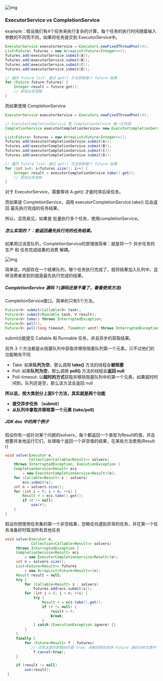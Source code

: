 ![img](https://rgyb.sunluomeng.top/20200810205339.png)

### ExecutorService vs CompletionService

example：假设我们有4个任务来执行复杂的计算，每个任务的执行时间随着输入参数的不同而不同，如果将任务提交到 ExecutorService中。

```java
ExecutorService executorService = Executors.newFixedThreadPool(4);
List<Future> futures = new ArrayList<Future<Integer>>();
futures.add(executorService.submit(A));
futures.add(executorService.submit(B));
futures.add(executorService.submit(C));
futures.add(executorService.submit(D));

// 遍历 Future list，通过 get() 方法获取每个 future 结果
for (Future future:futures) {
    Integer result = future.get();
    // 其他业务逻辑
}
```

而如果使用 CompletionService

```java
ExecutorService executorService = Executors.newFixedThreadPool(4);

// ExecutorCompletionService 是 CompletionService 唯一实现类
CompletionService executorCompletionService= new ExecutorCompletionService<>(executorService );

List<Future> futures = new ArrayList<Future<Integer>>();
futures.add(executorCompletionService.submit(A));
futures.add(executorCompletionService.submit(B));
futures.add(executorCompletionService.submit(C));
futures.add(executorCompletionService.submit(D));

// 遍历 Future list，通过 get() 方法获取每个 future 结果
for (int i=0; i<futures.size(); i++) {
    Integer result = executorCompletionService.take().get();
    // 其他业务逻辑
}
```

对于 ExecutorService，需要等待 A.get() 才能时序后续任务。

而如果是 CompletionService，调用 executorCompletionService.take() 后会返回 最先执行完成的任务结果。

所以，显而易见，如果是 批量执行多个任务，使用completionService。



##### 怎么实现的？：能返回最先执行完的任务结果。

如果用过消息队列，CompletionService的原理很简单：就是将一个 异步任务的生产 和 任务完成结果的消费 解耦。

![img](https://rgyb.sunluomeng.top/20200809210841.png)

简单说，内部存在一个结果队列，哪个任务执行完成了，就将结果加入队列中，这样消费者拿到的就是最先执行完成的结果。



##### CompletionService 源码？(源码还是不看了，看看使用方法)

CompletionService接口，简单的只有5个方法。

```java
Future<V> submit(Callable<V> task);
Future<V> submit(Runnable task, V result);
Future<V> take() throws InterruptedException;
Future<V> poll();
Future<V> poll(long timeout, TimeUnit unit) throws InterruptedException;
```

submit()能提交 Callable 和 Runnable 任务，并且异步的获取结果。

另外 3 个方法都是从阻塞队列中获取并移除阻塞队列第一个元素，只不过他们的功能略有不同

- Take: 如果**队列为空**，那么调用 **take()** 方法的线程会**被阻塞**
- Poll: 如果**队列为空**，那么调用 **poll()** 方法的线程会**返回 null**
- Poll-timeout: 以**超时的方式**获取并移除阻塞队列中的第一个元素，如果超时时间到，队列还是空，那么该方法会返回 null

**所以说，按大类划分上面5个方法，其实就是两个功能**

- **提交异步任务 （submit）**
- **从队列中拿取并移除第一个元素 (take/poll)**





##### JDK doc 中的两个例子

假设你有一组针对某个问题的solvers，每个都返回一个类型为Result的值，并且想要并发地运行它们，处理每个返回一个非空值的结果，在某些方法使用(Result r)

```java
void solve(Executor e,
           Collection<Callable<Result>> solvers)
    throws InterruptedException, ExecutionException {
    CompletionService<Result> ecs
        = new ExecutorCompletionService<Result>(e);
    for (Callable<Result> s : solvers)
        ecs.submit(s);
    int n = solvers.size();
    for (int i = 0; i < n; ++i) {
        Result r = ecs.take().get();
        if (r != null)
            use(r);
    }
}
```

假设你想使用任务集的第一个非空结果，忽略任何遇到异常的任务，并在第一个任务准备好时取消所有其他任务

```java
void solve(Executor e,
            Collection<Callable<Result>> solvers)
     throws InterruptedException {
     CompletionService<Result> ecs
         = new ExecutorCompletionService<Result>(e);
     int n = solvers.size();
     List<Future<Result>> futures
         = new ArrayList<Future<Result>>(n);
     Result result = null;
     try {
         for (Callable<Result> s : solvers)
             futures.add(ecs.submit(s));
         for (int i = 0; i < n; ++i) {
             try {
                 Result r = ecs.take().get();
                 if (r != null) {
                     result = r;
                     break;
                 }
             } catch (ExecutionException ignore) {}
         }
     }
     finally {
         for (Future<Result> f : futures)
           	// 注意这里的参数给的是 true，详解同样在前序 Future 源码分析文章中
             f.cancel(true);
     }

     if (result != null)
         use(result);
 }
```


